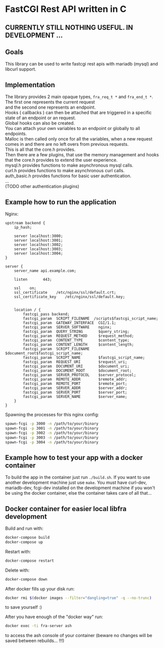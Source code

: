 # FastCGI Rest API written in C

## CURRENTLY STILL NOTHING USEFUL. IN DEVELOPMENT ...

## Goals
This library can be used to write fastcgi rest apis with mariadb (mysql) and libcurl support.

## Implementation
The library provides 2 main opaque types, `fra_req_t *` and `fra_end_t *`. The first one represents the current request  
and the second one represents an endpoint.  
Hooks ( callbacks ) can then be attached that are triggered in a specific state of an endpoint or an request.  
Global hooks can also be created.  
You can attach your own variables to an endpoint or globally to all endpoints.  
Malloc is then called only once for all the variables, when a new request comes in and there are no left overs from previous requests.  
This is all that the core.h provides.  
Then there are a few plugins, that use the memory management and hooks that the core.h provides to extend the user experience.  
mysql.h provides functions to make asynchronous mysql calls.  
curl.h provides functions to make asynchronous curl calls.  
auth\_basic.h provides functions for basic user authentication.  
...  
(TODO other authentication plugins)  

## Example how to run the application

Nginx:
```
upstream backend {
	ip_hash;

	server localhost:3000;
	server localhost:3001;
	server localhost:3002;
	server localhost:3003;
	server localhost:3004;
}

server {
	server_name api.example.com;

	listen       443;

	ssl    on;
	ssl_certificate    /etc/nginx/ssl/default.crt;
	ssl_certificate_key    /etc/nginx/ssl/default.key;


	location / {
		fastcgi_pass backend;
		fastcgi_param  SCRIPT_FILENAME  /scripts$fastcgi_script_name;
		fastcgi_param  GATEWAY_INTERFACE  CGI/1.1;
		fastcgi_param  SERVER_SOFTWARE    nginx;
		fastcgi_param  QUERY_STRING       $query_string;
		fastcgi_param  REQUEST_METHOD     $request_method;
		fastcgi_param  CONTENT_TYPE       $content_type;
		fastcgi_param  CONTENT_LENGTH     $content_length;
		fastcgi_param  SCRIPT_FILENAME    $document_root$fastcgi_script_name;
		fastcgi_param  SCRIPT_NAME        $fastcgi_script_name;
		fastcgi_param  REQUEST_URI        $request_uri;
		fastcgi_param  DOCUMENT_URI       $document_uri;
		fastcgi_param  DOCUMENT_ROOT      $document_root;
		fastcgi_param  SERVER_PROTOCOL    $server_protocol;
		fastcgi_param  REMOTE_ADDR        $remote_addr;
		fastcgi_param  REMOTE_PORT        $remote_port;
		fastcgi_param  SERVER_ADDR        $server_addr;
		fastcgi_param  SERVER_PORT        $server_port;
		fastcgi_param  SERVER_NAME        $server_name;
	}
}
```
Spawning the processes for this nginx config:
```bash
spawn-fcgi -p 3000 -n /path/to/your/binary
spawn-fcgi -p 3001 -n /path/to/your/binary
spawn-fcgi -p 3002 -n /path/to/your/binary
spawn-fcgi -p 3003 -n /path/to/your/binary
spawn-fcgi -p 3004 -n /path/to/your/binary
```

## Example how to test your app with a docker container
To build the app in the container just run `./build.sh`. If you want to use another development machine just use `make`. You must have curl-dev, mariadb-dev, fcgi-dev installed on the development machine if you won't be using the docker container, else the container takes care of all that...
## Docker container for easier local libfra development
Build and run with:
```bash
docker-compose build
docker-compose up
```
Restart with:
```bash
docker-compose restart
```
Delete with:
```bash
docker-compose down
```

After docker fills up your disk run:
```bash
docker rmi $(docker images --filter="dangling=true" -q --no-trunc)
```
to save yourself :)

After you have enough of the "docker way" run:
```bash
docker exec -ti fra-server ash
```
to access the ash console of your container (beware no changes will be saved between rebuilds... !!!)

